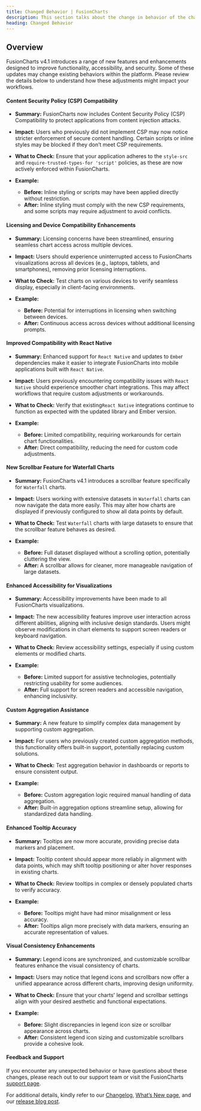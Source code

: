```yaml
---
title: Changed Behavior | FusionCharts
description: This section talks about the change in behavior of the charts with the latest released version.
heading: Changed Behavior
---
```


<h2>Overview</h2>

FusionCharts v4.1 introduces a range of new features and enhancements designed to improve functionality, accessibility, and security. Some of these updates may change existing behaviors within the platform. Please review the details below to understand how these adjustments might impact your workflows.

<h4>Content Security Policy (CSP) Compatibility</h4>

- **Summary:** FusionCharts now includes Content Security Policy (CSP) Compatibility to protect applications from content injection attacks.
- **Impact:** Users who previously did not implement CSP may now notice stricter enforcement of secure content handling. Certain scripts or inline styles may be blocked if they don’t meet CSP requirements.
- **What to Check:** Ensure that your application adheres to the `style-src` and `require-trusted-types-for 'script'` policies, as these are now actively enforced within FusionCharts.

- **Example:**
  - **Before:** Inline styling or scripts may have been applied directly without restriction.
  - **After:** Inline styling must comply with the new CSP requirements, and some scripts may require adjustment to avoid conflicts.
    
<h4>Licensing and Device Compatibility Enhancements</h4>

- **Summary:** Licensing concerns have been streamlined, ensuring seamless chart access across multiple devices.
- **Impact:** Users should experience uninterrupted access to FusionCharts visualizations across all devices (e.g., laptops, tablets, and smartphones), removing prior licensing interruptions.
- **What to Check:** Test charts on various devices to verify seamless display, especially in client-facing environments.

- **Example:**
  - **Before:** Potential for interruptions in licensing when switching between devices.
  - **After:** Continuous access across devices without additional licensing prompts.
    
<h4>Improved Compatibility with React Native</h4>

- **Summary:** Enhanced support for `React Native` and updates to `Embe`r dependencies make it easier to integrate FusionCharts into mobile applications built with `React Native`.
- **Impact:** Users previously encountering compatibility issues with `React Native` should experience smoother chart integrations. This may affect workflows that require custom adjustments or workarounds.
- **What to Check:** Verify that existing`React Native` integrations continue to function as expected with the updated library and Ember version.

- **Example:**
  - **Before:** Limited compatibility, requiring workarounds for certain chart functionalities.
  - **After:** Direct compatibility, reducing the need for custom code adjustments.
    
<h4>New Scrollbar Feature for Waterfall Charts</h4>

- **Summary:** FusionCharts v4.1 introduces a scrollbar feature specifically for `Waterfall` charts.
- **Impact:** Users working with extensive datasets in `Waterfall` charts can now navigate the data more easily. This may alter how charts are displayed if previously configured to show all data points by default.
- **What to Check:** Test `Waterfall` charts with large datasets to ensure that the scrollbar feature behaves as desired.

- **Example:**
  - **Before:** Full dataset displayed without a scrolling option, potentially cluttering the view.
  - **After:** A scrollbar allows for cleaner, more manageable navigation of large datasets.
    
<h4>Enhanced Accessibility for Visualizations</h4>

- **Summary:** Accessibility improvements have been made to all FusionCharts visualizations.
- **Impact:** The new accessibility features improve user interaction across different abilities, aligning with inclusive design standards. Users might observe modifications in chart elements to support screen readers or keyboard navigation.
- **What to Check:** Review accessibility settings, especially if using custom elements or modified charts.

- **Example:**
  - **Before:** Limited support for assistive technologies, potentially restricting usability for some audiences.
  - **After:** Full support for screen readers and accessible navigation, enhancing inclusivity.
 
<h4>Custom Aggregation Assistance</h4>

- **Summary:** A new feature to simplify complex data management by supporting custom aggregation.
- **Impact:** For users who previously created custom aggregation methods, this functionality offers built-in support, potentially replacing custom solutions.
- **What to Check:** Test aggregation behavior in dashboards or reports to ensure consistent output.

- **Example:**
  - **Before:** Custom aggregation logic required manual handling of data aggregation.
  - **After:** Built-in aggregation options streamline setup, allowing for standardized data handling.
    
<h4>Enhanced Tooltip Accuracy</h4>

- **Summary:** Tooltips are now more accurate, providing precise data markers and placement.
- **Impact:** Tooltip content should appear more reliably in alignment with data points, which may shift tooltip positioning or alter hover responses in existing charts.
- **What to Check:** Review tooltips in complex or densely populated charts to verify accuracy.

- **Example:**
  - **Before:** Tooltips might have had minor misalignment or less accuracy.
  - **After:** Tooltips align more precisely with data markers, ensuring an accurate representation of values.
 
<h4>Visual Consistency Enhancements</h4>

- **Summary:** Legend icons are synchronized, and customizable scrollbar features enhance the visual consistency of charts.
- **Impact:** Users may notice that legend icons and scrollbars now offer a unified appearance across different charts, improving design uniformity.
- **What to Check:** Ensure that your charts' legend and scrollbar settings align with your desired aesthetic and functional expectations.

- **Example:**
  - **Before:** Slight discrepancies in legend icon size or scrollbar appearance across charts.
  - **After:** Consistent legend icon sizing and customizable scrollbars provide a cohesive look.
    
<h4>Feedback and Support</h4>

If you encounter any unexpected behavior or have questions about these changes, please reach out to our support team or visit the FusionCharts [support page](https://www.fusioncharts.com/contact-support).

For additional details, kindly refer to our [Changelog](https://www.fusioncharts.com/dev/upgrading/change-log/), [What’s New page](https://www.fusioncharts.com/dev/upgrading/whats-new), and our [release blog post](https://www.fusioncharts.com//blog/fusioncharts-4-0-elevate-your-data-visualization-new-capabilities).
